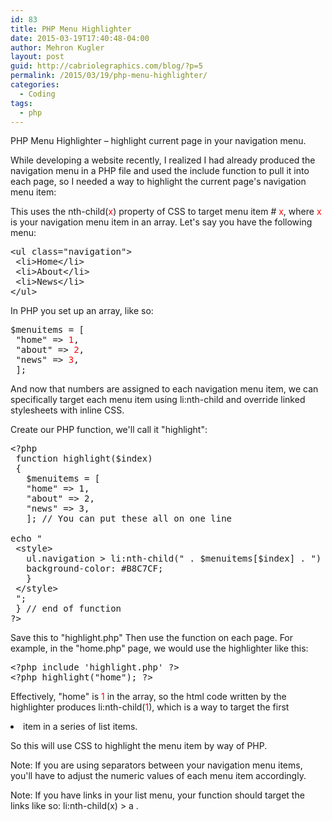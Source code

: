 ```yaml
---
id: 83
title: PHP Menu Highlighter
date: 2015-03-19T17:40:48-04:00
author: Mehron Kugler
layout: post
guid: http://cabriolegraphics.com/blog/?p=5
permalink: /2015/03/19/php-menu-highlighter/
categories:
  - Coding
tags:
  - php
---
```

PHP Menu Highlighter &#8211; highlight current page in your navigation menu.

While developing a website recently, I realized I had already produced the navigation menu in a PHP file and used the include function to pull it into each page, so I needed a way to highlight the current page's navigation menu item:

This uses the nth-child(<span style="color: #ff0000;">x</span>) property of CSS to target menu item # <span style="color: #ff0000;">x</span>, where <span style="color: #ff0000;">x</span> is your navigation menu item in an array. Let's say you have the following menu:

<pre>&lt;ul class="navigation"&gt;
 &lt;li&gt;Home&lt;/li&gt;
 &lt;li&gt;About&lt;/li&gt;
 &lt;li&gt;News&lt;/li&gt;
&lt;/ul&gt;</pre>

In PHP you set up an array, like so:

<pre>$menuitems = [
 "home" =&gt; <span style="color: #ff0000;">1</span>,
 "about" =&gt; <span style="color: #ff0000;">2</span>,
 "news" =&gt; <span style="color: #ff0000;">3</span>,
 ];
</pre>

And now that numbers are assigned to each navigation menu item, we can specifically target each menu item using li:nth-child and override linked stylesheets with inline CSS.

Create our PHP function, we'll call it "highlight":

<pre>&lt;?php
 function highlight($index)
 {
   $menuitems = [
   "home" =&gt; 1,
   "about" =&gt; 2,
   "news" =&gt; 3,
   ]; // You can put these all on one line

echo "
 &lt;style&gt;
   ul.navigation &gt; li:nth-child(" . $menuitems[$index] . ") {
   background-color: #B8C7CF;
   }
 &lt;/style&gt;
 ";
 } // end of function
?&gt;</pre>

Save this to "highlight.php"
Then use the function on each page. For example, in the "home.php" page, we would use the highlighter like this:

<pre>&lt;?php include 'highlight.php' ?&gt;
&lt;?php highlight("home"); ?&gt;</pre>

Effectively, "home" is <span style="color: #ff0000;">1</span> in the array, so the html code written by the highlighter produces li:nth-child(<span style="color: #ff0000;">1</span>), which is a way to target the first <li> item in a series of list items.

So this will use CSS to highlight the menu item by way of PHP.

Note: If you are using separators between your navigation menu items, you'll have to adjust the numeric values of each menu item accordingly.

Note: If you have <a> links in your list menu, your function should target the links like so: li:nth-child(x) > a .
